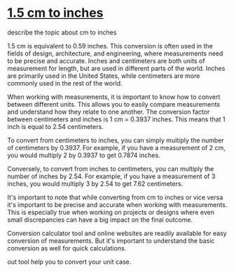 #  <a href="https://text-convertcase.net/cm-to-inches/1.5-cm-to-inches">1.5 cm to inches </a>
describe the topic about cm to inches

1.5 cm is equivalent to 0.59 inches. This conversion is often used in the fields of design, architecture, and engineering, where measurements need to be precise and accurate. Inches and centimeters are both units of measurement for length, but are used in different parts of the world. Inches are primarily used in the United States, while centimeters are more commonly used in the rest of the world.

When working with measurements, it is important to know how to convert between different units. This allows you to easily compare measurements and understand how they relate to one another. The conversion factor between centimeters and inches is 1 cm = 0.3937 inches. This means that 1 inch is equal to 2.54 centimeters.

To convert from centimeters to inches, you can simply multiply the number of centimeters by 0.3937. For example, if you have a measurement of 2 cm, you would multiply 2 by 0.3937 to get 0.7874 inches.

Conversely, to convert from inches to centimeters, you can multiply the number of inches by 2.54. For example, if you have a measurement of 3 inches, you would multiply 3 by 2.54 to get 7.62 centimeters.

It's important to note that while converting from cm to inches or vice versa it's important to be precise and accurate when working with measurements. This is especially true when working on projects or designs where even small discrepancies can have a big impact on the final outcome.

Conversion calculator tool and online websites are readily available for easy conversion of measurements. But it's important to understand the basic conversion as well for quick calculations.

out tool help you to convert your unit case.
